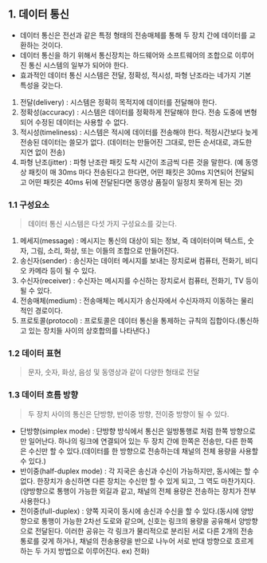 ## 1. 데이터 통신

- 데이터 통신은 전선과 같은 특정 형태의 전송매체를 통해 두 장치 간에 데이터를 교환하는 것이다.
- 데이터 통신을 하기 위해서 통신장치는 하드웨어와 소프트웨어의 조합으로 이루어진 통신 시스템의 일부가 되어야 한다.
- 효과적인 데이터 통신 시스템은 전달, 정확성, 적시성, 파형 난조라는 네가지 기본 특성을 갖는다.

1. 전달(delivery) : 시스템은 정확히 목적지에 데이터를 전달해야 한다.
2. 정확성(accuracy) : 시스템은 데이터를 정확하게 전달해야 한다. 전송 도중에 변형되어 수정된 데이터는 사용할 수 없다.
3. 적시성(timeliness) : 시스템은 적시에 데이터를 전송해야 한다. 적정시간보다 늦게 전송된 데이터는 쓸모가 없다. (데이터는 만들어진 그대로, 만든 순서대로, 과도한 지연 없이 전송)
4. 파형 난조(jitter) : 파형 난조란 패킷 도착 시간이 조금씩 다른 것을 말한다. (예 동영상 패킷이 매 30ms 마다 전송된다고 한다면, 어떤 패킷은 30ms 지연되어 전달되고 어떤 패킷은 40ms 뒤에 전달된다면 동영상 품질이 일정치 못하게 된는 것)

### 1.1 구성요소

> 데이터 통신 시스템은 다섯 가지 구성요소를 갖는다.

1. 메세지(message) : 메시지는 통신의 대상이 되는 정보, 즉 데이터이며 텍스트, 숫자, 그림, 소리, 화상, 또는 이들의 조합으로 만들어진다.
2. 송신자(sender) : 송신자는 데이터 메시지를 보내는 장치로써 컴퓨터, 전화기, 비디오 카메라 등이 될 수 있다.
3. 수신자(receiver) : 수신자는 메시지를 수신하는 장치로서 컴퓨터, 전화기, TV 등이 될 수 있다.
4. 전송매체(medium) : 전송매체는 메시지가 송신자에서 수신자까지 이동하는 물리적인 경로이다.
5. 프로토콜(protocol) : 프로토콜은 데이터 통신을 통제하는 규칙의 집합이다.(통신하고 있는 장치들 사이의 상호합의를 나타낸다.)

### 1.2 데이터 표현

> 문자, 숫자, 화상, 음성 및 동영상과 같이 다양한 형태로 전달

### 1.3 데이터 흐름 방향

> 두 장치 사이의 통신은 단방향, 반이중 방향, 전이중 방향이 될 수 있다.

- 단방향(simplex mode) : 단방향 방식에서 통신은 일방통행로 처럼 한쪽 방향으로만 일어난다. 하나의 링크에 연결되어 있는 두 장치 간에 한쪽은 전송만, 다른 한쪽은 수신만 할 수 있다.(데이터를 한 방향으로 전송하는데 채널의 전체 용량을 사용할 수 있다.)
- 반이중(half-duplex mode) : 각 지국은 송신과 수신이 가능하지만, 동시에는 할 수 없다. 한장치가 송신하면 다른 장치는 수신만 할 수 있게 되고, 그 역도 마찬가지다.(양방향으로 통행이 가능한 외길과 같고, 채널의 전체 용량은 전송하는 장치가 전부 사용한다.)
- 전이중(full-duplex) : 양쪽 지국이 동시에 송신과 수신을 할 수 있다.(동시에 양방향으로 통행이 가능한 2차선 도로와 같으며, 신호는 링크의 용량을 공유해서 양방향으로 전달된다. 이러한 공유는 각 링크가 물리적으로 분리된 서로 다른 2개의 전송통로를 갖게 하거나, 채널의 전송용량을 반으로 나누어 서로 반대 방향으로 흐르게 하는 두 가지 방법으로 이루어진다. ex) 전화)
